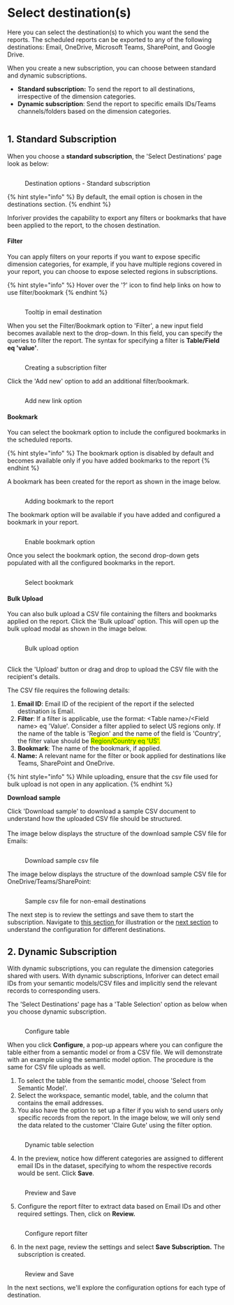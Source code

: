 # Select destination(s)

Here you can select the destination(s) to which you want the send the reports. The scheduled reports can be exported to any of the following destinations: Email, OneDrive, Microsoft Teams, SharePoint, and Google Drive.

When you create a new subscription, you can choose between standard and dynamic subscriptions.

* **Standard subscription:** To send the report to all destinations, irrespective of the dimension categories.
* **Dynamic subscription**: Send the report to specific emails IDs/Teams channels/folders based on the dimension categories.

<figure><img src="../../../../.gitbook/assets/image (938).png" alt=""><figcaption></figcaption></figure>

## 1. Standard Subscription

When you choose a **standard subscription**, the 'Select Destinations' page look as below:

<figure><img src="../../../../.gitbook/assets/image (82).png" alt=""><figcaption><p>Destination options - Standard subscription</p></figcaption></figure>

{% hint style="info" %}
By default, the email option is chosen in the destinations section.
{% endhint %}

Inforiver provides the capability to export any filters or bookmarks that have been applied to the report, to the chosen destination.

#### **Filter**&#x20;

You can apply filters on your reports if you want to expose specific dimension categories, for example, if you have multiple regions covered in your report, you can choose to expose selected regions in subscriptions.&#x20;

{% hint style="info" %}
Hover over the '?' icon to find help links on how to use filter/bookmark
{% endhint %}

<figure><img src="../../../../.gitbook/assets/image (91).png" alt=""><figcaption><p>Tooltip in email destination</p></figcaption></figure>

When you set the Filter/Bookmark option to 'Filter', a new input field becomes available next to the drop-down. In this field, you can specify the queries to filter the report.  The syntax for specifying a filter is **Table/Field eq 'value'**.

<figure><img src="../../../../.gitbook/assets/image (6) (1) (1) (1) (1) (1) (1) (1) (1) (1) (1) (1) (1) (1) (1).png" alt=""><figcaption><p>Creating a subscription filter</p></figcaption></figure>

Click the 'Add new' option to add an additional filter/bookmark.

<figure><img src="../../../../.gitbook/assets/add-new.png" alt=""><figcaption><p>Add new link option</p></figcaption></figure>

#### **Bookmark**&#x20;

You can select the bookmark option to include the configured bookmarks in the scheduled reports.

{% hint style="info" %}
The bookmark option is disabled by default and becomes available only if you have added bookmarks to the report
{% endhint %}

A bookmark has been created for the report as shown in the image below.

<figure><img src="../../../../.gitbook/assets/bookmark-addition.png" alt=""><figcaption><p>Adding bookmark to the report</p></figcaption></figure>

The bookmark option will be available if you have added and configured a bookmark in your report.

<figure><img src="../../../../.gitbook/assets/bookmark-option.png" alt=""><figcaption><p>Enable bookmark option</p></figcaption></figure>

Once you select the bookmark option, the second drop-down gets populated with all the configured bookmarks in the report.

<figure><img src="../../../../.gitbook/assets/select-bookmark.png" alt=""><figcaption><p>Select bookmark</p></figcaption></figure>

#### **Bulk Upload**

You can also bulk upload a CSV file containing the filters and bookmarks applied on the report. Click the 'Bulk upload' option. This will open up the bulk upload modal as shown in the image below.

<figure><img src="../../../../.gitbook/assets/image (9) (3).png" alt=""><figcaption><p>Bulk upload option</p></figcaption></figure>

\
Click the 'Upload' button or drag and drop to upload the CSV file with the recipient's details.

The CSV file requires the following details:

1. **Email ID**: Email ID of the recipient of the report if the selected destination is Email.
2. **Filter**: If a filter is applicable, use the format: \<Table name>/\<Field name> eq 'Value'.           Consider a filter applied to select US regions only. If the name of the table is 'Region' and the name of the field is 'Country', the filter value should be <mark style="color:green;">Region/Country eq 'US'.</mark>
3. **Bookmark**: The name of the bookmark, if applied.
4. **Name:** A relevant name for the filter or book applied for destinations like Teams, SharePoint and OneDrive.

{% hint style="info" %}
While uploading, ensure that the csv file used for bulk upload is not open in any application.
{% endhint %}

**Download sample**&#x20;

Click 'Download sample' to download a sample CSV document to understand how the uploaded CSV file should be structured.\
\
The image below displays the structure of the download sample CSV file for Emails:

<figure><img src="../../../../.gitbook/assets/download-sample.png" alt=""><figcaption><p>Download sample csv file</p></figcaption></figure>

The image below displays the structure of the download sample CSV file for OneDrive/Teams/SharePoint:

<figure><img src="../../../../.gitbook/assets/image (10) (4).png" alt=""><figcaption><p>Sample csv file for non-email destinations</p></figcaption></figure>

The next step is to review the settings and save them to start the subscription. Navigate to [this section ](../review-and-save-subscription.md)for illustration or the [next section](email.md) to understand the configuration for different destinations.

## 2. Dynamic Subscription

With dynamic subscriptions, you can regulate the dimension categories shared with users. With dynamic subscriptions, Inforiver can detect email IDs from your semantic models/CSV files and implicitly send the relevant records to corresponding users.

The 'Select Destinations' page has a 'Table Selection' option as below when you choose dynamic subscription.

<figure><img src="../../../../.gitbook/assets/image (916).png" alt=""><figcaption><p>Configure table</p></figcaption></figure>

When you click **Configure**, a pop-up appears where you can configure the table either from a semantic model or from a CSV file. We will demonstrate with an example using the semantic model option. The procedure is the same for CSV file uploads as well.

1. To select the table from the semantic model, choose 'Select from Semantic Model'.
2. Select the workspace, semantic model, table, and the column that contains the email addresses.
3. You also have the option to set up a filter if you wish to send users only specific records from the report. In the image below, we will only send the data related to the customer 'Claire Gute' using the filter option.

<figure><img src="../../../../.gitbook/assets/image (900) (2) (1) (1).png" alt=""><figcaption><p>Dynamic table selection</p></figcaption></figure>

4. In the preview, notice how different categories are assigned to different email IDs in the dataset, specifying to whom the respective records would be sent. Click **Save**.&#x20;

<figure><img src="../../../../.gitbook/assets/image (910) (1).png" alt=""><figcaption><p>Preview and Save</p></figcaption></figure>

5. Configure the report filter to extract data based on Email IDs and other required settings. Then, click on **Review.**

<figure><img src="../../../../.gitbook/assets/image (911) (1).png" alt=""><figcaption><p>Configure report filter</p></figcaption></figure>

6. In the next page, review the settings and select **Save Subscription.** The subscription is created.

<figure><img src="../../../../.gitbook/assets/image (912) (1).png" alt=""><figcaption><p>Review and Save</p></figcaption></figure>



In the next sections, we'll explore the configuration options for each type of destination.
